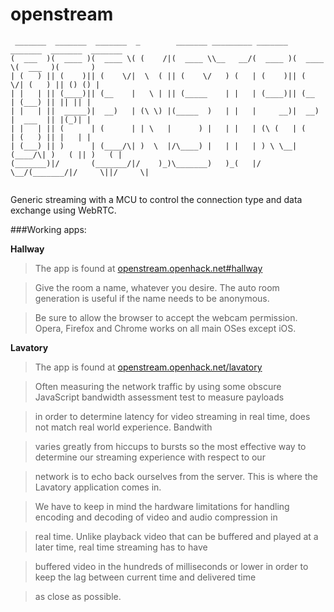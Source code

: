 openstream
==========

```
 _______  _______  _______  _        _______ _________ _______  _______  _______  _______ 
(  ___  )(  ____ )(  ____ \( (    /|(  ____ \\__   __/(  ____ )(  ____ \(  ___  )(       )
| (   ) || (    )|| (    \/|  \  ( || (    \/   ) (   | (    )|| (    \/| (   ) || () () |
| |   | || (____)|| (__    |   \ | || (_____    | |   | (____)|| (__    | (___) || || || |
| |   | ||  _____)|  __)   | (\ \) |(_____  )   | |   |     __)|  __)   |  ___  || |(_)| |
| |   | || (      | (      | | \   |      ) |   | |   | (\ (   | (      | (   ) || |   | |
| (___) || )      | (____/\| )  \  |/\____) |   | |   | ) \ \__| (____/\| )   ( || )   ( |
(_______)|/       (_______/|/    )_)\_______)   )_(   |/   \__/(_______/|/     \||/     \|
                                                                                          
```                                                                
                                                                                          

Generic streaming with a MCU to control the connection type and data exchange using WebRTC.

###Working apps:

**Hallway**
> The app is found at [openstream.openhack.net#hallway](http://openstream.openhack.net#hallway)

> Give the room a name, whatever you desire. The auto room generation is useful if the name needs to be anonymous.

> Be sure to allow the browser to accept the webcam permission. Opera, Firefox and Chrome works on all main OSes except iOS.

**Lavatory**
> The app is found at [openstream.openhack.net/lavatory](http://openstream.openhack.net/lavatory)

> Often measuring the network traffic by using some obscure JavaScript bandwidth assessment test to measure payloads

> in order to determine latency for video streaming in real time, does not match real world experience. Bandwith

> varies greatly from hiccups to bursts so the most effective way to determine our streaming experience with respect to our

> network is to echo back ourselves from the server. This is where the Lavatory application comes in.

> We have to keep in mind the hardware limitations for handling encoding and decoding of video and audio compression in

> real time. Unlike playback video that can be buffered and played at a later time, real time streaming has to have

> buffered video in the hundreds of milliseconds or lower in order to keep the lag between current time and delivered time

> as close as possible.
